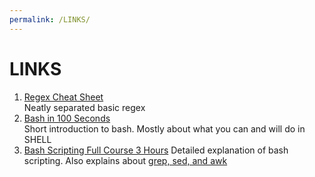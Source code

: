 ```yaml
---
permalink: /LINKS/
---
```


# LINKS

1. [Regex Cheat Sheet](https://ryanstutorials.net/linuxtutorial/cheatsheetgrep.php)<br>
Neatly separated basic regex
2. [Bash in 100 Seconds](https://youtu.be/I4EWvMFj37g)<br>
Short introduction to bash. Mostly about what you can and will do in SHELL
3. [Bash Scripting Full Course 3 Hours](https://youtu.be/e7BufAVwDiM)
Detailed explanation of bash scripting. Also explains about [grep, sed, and awk](https://youtu.be/e7BufAVwDiM?t=9072)
